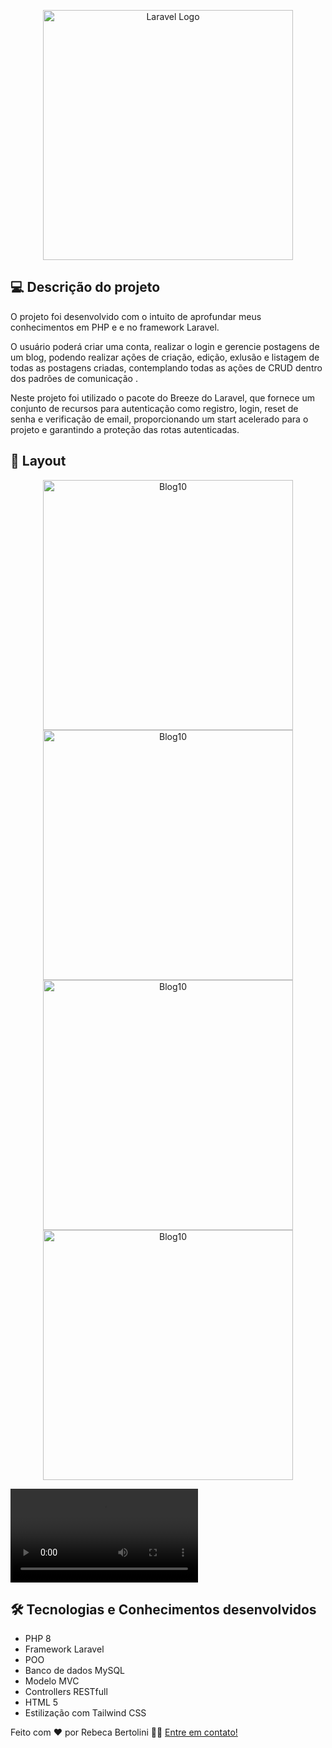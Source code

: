 <p align="center"><a href="https://laravel.com" target="_blank"><img src="https://raw.githubusercontent.com/laravel/art/master/logo-lockup/5%20SVG/2%20CMYK/1%20Full%20Color/laravel-logolockup-cmyk-red.svg" width="400" alt="Laravel Logo"></a></p>



## 💻 Descrição do projeto

O projeto foi desenvolvido com o intuito de aprofundar meus conhecimentos em PHP e e no framework Laravel. 

O usuário poderá criar uma conta, realizar o login e gerencie postagens de um blog, podendo realizar ações de criação, edição, exlusão e listagem de todas as postagens criadas, contemplando todas as ações de CRUD dentro dos padrões de comunicação .

Neste projeto foi utilizado o pacote do Breeze do Laravel, que  fornece um conjunto de recursos para autenticação como registro, login, reset de senha e verificação de email, proporcionando um start acelerado para o projeto e garantindo a proteção das rotas autenticadas.  

## 🎨 Layout

<p align="center">

  <img alt="Blog10"  src=".srcReadme/image4.png" width="400px">

  <img alt="Blog10"  src=".srcReadme/image3.png" width="400px">
    
  <img alt="Blog10"  src=".srcReadme/image2.png" width="400px">

  <img alt="Blog10"  src=".srcReadme/image1.png" width="400px">

</p>


![Veja o vídeo](srcReadme/blog10.mp4)

## 🛠 Tecnologias e Conhecimentos desenvolvidos

- PHP 8
- Framework Laravel
- POO
- Banco de dados MySQL
- Modelo MVC
- Controllers RESTfull
- HTML 5
- Estilização com Tailwind CSS


Feito com ❤️ por Rebeca Bertolini 👋🏽 [Entre em contato!](https://www.linkedin.com/in/rebeca-bertolini-spósito-544048200/)
